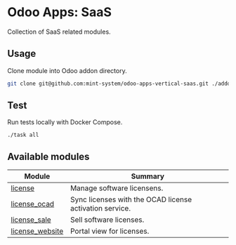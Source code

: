 # Odoo Apps: SaaS

Collection of SaaS related modules.

## Usage

Clone module into Odoo addon directory.

```bash
git clone git@github.com:mint-system/odoo-apps-vertical-saas.git ./addons/vertical_saas
```

## Test

Run tests locally with Docker Compose.

```
./task all
```

## Available modules

| Module | Summary |
| --- | --- |
| [license](license) |         Manage software licensens. |
| [license_ocad](license_ocad) |         Sync licenses with the OCAD license activation service. |
| [license_sale](license_sale) |         Sell software licenses. |
| [license_website](license_website) |         Portal view for licenses. |